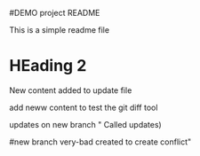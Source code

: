 #DEMO project README

This is a simple readme file

# HEading 2
New content added to update file

add neww content to test the git diff tool

updates on new branch " Called updates)

#new branch very-bad created to create conflict"